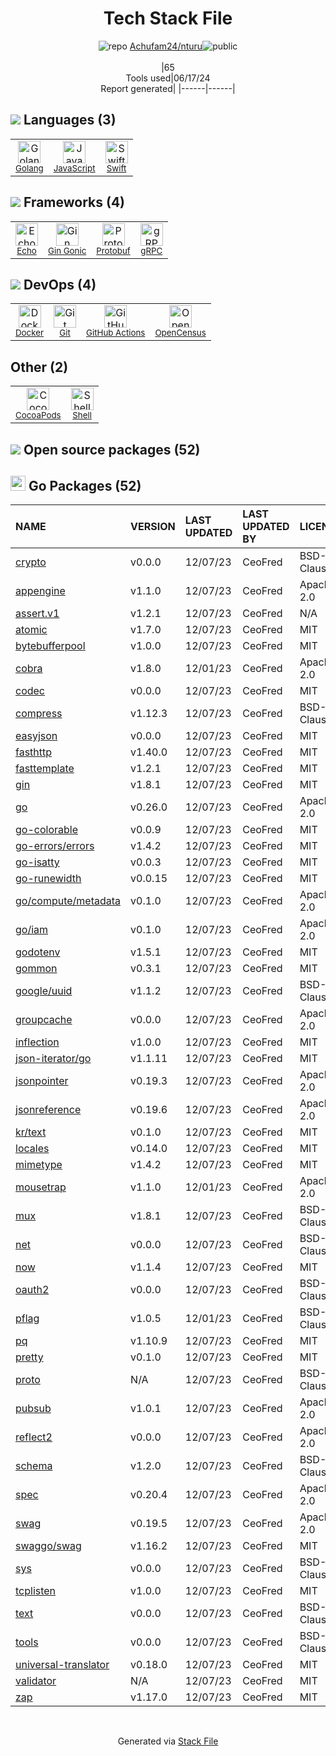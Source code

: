 <!--
&lt;--- Readme.md Snippet without images Start ---&gt;
## Tech Stack
Achufam24/nturu is built on the following main stack:

- [Golang](http://golang.org/) – Languages
- [JavaScript](https://developer.mozilla.org/en-US/docs/Web/JavaScript) – Languages
- [Swift](https://developer.apple.com/swift/) – Languages
- [Echo](https://echo.labstack.com) – Microframeworks (Backend)
- [Gin Gonic](https://gin-gonic.com/) – Frameworks (Full Stack)
- [Protobuf](https://developers.google.com/protocol-buffers/) – Serialization Frameworks
- [gRPC](https://grpc.io/) – Remote Procedure Call (RPC)
- [Docker](https://www.docker.com/) – Virtual Machine Platforms & Containers
- [GitHub Actions](https://github.com/features/actions) – Continuous Integration
- [OpenCensus](https://opencensus.io/) – Monitoring Tools
- [Shell](https://en.wikipedia.org/wiki/Shell_script) – Shells

Full tech stack [here](/techstack.md)

&lt;--- Readme.md Snippet without images End ---&gt;

&lt;--- Readme.md Snippet with images Start ---&gt;
## Tech Stack
Achufam24/nturu is built on the following main stack:

- <img width='25' height='25' src='https://img.stackshare.io/service/1005/O6AczwfV_400x400.png' alt='Golang'/> [Golang](http://golang.org/) – Languages
- <img width='25' height='25' src='https://img.stackshare.io/service/1209/javascript.jpeg' alt='JavaScript'/> [JavaScript](https://developer.mozilla.org/en-US/docs/Web/JavaScript) – Languages
- <img width='25' height='25' src='https://img.stackshare.io/service/1009/tuHsaI2U.png' alt='Swift'/> [Swift](https://developer.apple.com/swift/) – Languages
- <img width='25' height='25' src='https://img.stackshare.io/service/4996/9P0MlumU_400x400.jpg' alt='Echo'/> [Echo](https://echo.labstack.com) – Microframeworks (Backend)
- <img width='25' height='25' src='https://img.stackshare.io/service/4221/7894478.png' alt='Gin Gonic'/> [Gin Gonic](https://gin-gonic.com/) – Frameworks (Full Stack)
- <img width='25' height='25' src='https://img.stackshare.io/service/4393/ma2jqJKH_400x400.png' alt='Protobuf'/> [Protobuf](https://developers.google.com/protocol-buffers/) – Serialization Frameworks
- <img width='25' height='25' src='https://img.stackshare.io/service/4670/default_d811b0ac72205af84aca21f967594338580be913.png' alt='gRPC'/> [gRPC](https://grpc.io/) – Remote Procedure Call (RPC)
- <img width='25' height='25' src='https://img.stackshare.io/service/586/n4u37v9t_400x400.png' alt='Docker'/> [Docker](https://www.docker.com/) – Virtual Machine Platforms & Containers
- <img width='25' height='25' src='https://img.stackshare.io/service/11563/actions.png' alt='GitHub Actions'/> [GitHub Actions](https://github.com/features/actions) – Continuous Integration
- <img width='25' height='25' src='https://img.stackshare.io/service/10794/EpBd2Xrw_400x400.jpg' alt='OpenCensus'/> [OpenCensus](https://opencensus.io/) – Monitoring Tools
- <img width='25' height='25' src='https://img.stackshare.io/service/4631/default_c2062d40130562bdc836c13dbca02d318205a962.png' alt='Shell'/> [Shell](https://en.wikipedia.org/wiki/Shell_script) – Shells

Full tech stack [here](/techstack.md)

&lt;--- Readme.md Snippet with images End ---&gt;
-->
<div align="center">

# Tech Stack File
![](https://img.stackshare.io/repo.svg "repo") [Achufam24/nturu](https://github.com/Achufam24/nturu)![](https://img.stackshare.io/public_badge.svg "public")
<br/><br/>
|65<br/>Tools used|06/17/24 <br/>Report generated|
|------|------|
</div>

## <img src='https://img.stackshare.io/languages.svg'/> Languages (3)
<table><tr>
  <td align='center'>
  <img width='36' height='36' src='https://img.stackshare.io/service/1005/O6AczwfV_400x400.png' alt='Golang'>
  <br>
  <sub><a href="http://golang.org/">Golang</a></sub>
  <br>
  <sub></sub>
</td>

<td align='center'>
  <img width='36' height='36' src='https://img.stackshare.io/service/1209/javascript.jpeg' alt='JavaScript'>
  <br>
  <sub><a href="https://developer.mozilla.org/en-US/docs/Web/JavaScript">JavaScript</a></sub>
  <br>
  <sub></sub>
</td>

<td align='center'>
  <img width='36' height='36' src='https://img.stackshare.io/service/1009/tuHsaI2U.png' alt='Swift'>
  <br>
  <sub><a href="https://developer.apple.com/swift/">Swift</a></sub>
  <br>
  <sub></sub>
</td>

</tr>
</table>

## <img src='https://img.stackshare.io/frameworks.svg'/> Frameworks (4)
<table><tr>
  <td align='center'>
  <img width='36' height='36' src='https://img.stackshare.io/service/4996/9P0MlumU_400x400.jpg' alt='Echo'>
  <br>
  <sub><a href="https://echo.labstack.com">Echo</a></sub>
  <br>
  <sub></sub>
</td>

<td align='center'>
  <img width='36' height='36' src='https://img.stackshare.io/service/4221/7894478.png' alt='Gin Gonic'>
  <br>
  <sub><a href="https://gin-gonic.com/">Gin Gonic</a></sub>
  <br>
  <sub></sub>
</td>

<td align='center'>
  <img width='36' height='36' src='https://img.stackshare.io/service/4393/ma2jqJKH_400x400.png' alt='Protobuf'>
  <br>
  <sub><a href="https://developers.google.com/protocol-buffers/">Protobuf</a></sub>
  <br>
  <sub></sub>
</td>

<td align='center'>
  <img width='36' height='36' src='https://img.stackshare.io/service/4670/default_d811b0ac72205af84aca21f967594338580be913.png' alt='gRPC'>
  <br>
  <sub><a href="https://grpc.io/">gRPC</a></sub>
  <br>
  <sub></sub>
</td>

</tr>
</table>

## <img src='https://img.stackshare.io/devops.svg'/> DevOps (4)
<table><tr>
  <td align='center'>
  <img width='36' height='36' src='https://img.stackshare.io/service/586/n4u37v9t_400x400.png' alt='Docker'>
  <br>
  <sub><a href="https://www.docker.com/">Docker</a></sub>
  <br>
  <sub></sub>
</td>

<td align='center'>
  <img width='36' height='36' src='https://img.stackshare.io/service/1046/git.png' alt='Git'>
  <br>
  <sub><a href="http://git-scm.com/">Git</a></sub>
  <br>
  <sub></sub>
</td>

<td align='center'>
  <img width='36' height='36' src='https://img.stackshare.io/service/11563/actions.png' alt='GitHub Actions'>
  <br>
  <sub><a href="https://github.com/features/actions">GitHub Actions</a></sub>
  <br>
  <sub></sub>
</td>

<td align='center'>
  <img width='36' height='36' src='https://img.stackshare.io/service/10794/EpBd2Xrw_400x400.jpg' alt='OpenCensus'>
  <br>
  <sub><a href="https://opencensus.io/">OpenCensus</a></sub>
  <br>
  <sub></sub>
</td>

</tr>
</table>

## Other (2)
<table><tr>
  <td align='center'>
  <img width='36' height='36' src='https://img.stackshare.io/service/2426/e1cbdef9d4b11484049a033886578e54_400x400.png' alt='CocoaPods'>
  <br>
  <sub><a href="https://cocoapods.org/">CocoaPods</a></sub>
  <br>
  <sub></sub>
</td>

<td align='center'>
  <img width='36' height='36' src='https://img.stackshare.io/service/4631/default_c2062d40130562bdc836c13dbca02d318205a962.png' alt='Shell'>
  <br>
  <sub><a href="https://en.wikipedia.org/wiki/Shell_script">Shell</a></sub>
  <br>
  <sub></sub>
</td>

</tr>
</table>


## <img src='https://img.stackshare.io/group.svg' /> Open source packages (52)</h2>

## <img width='24' height='24' src='https://img.stackshare.io/service/21112/default_1346bbda8fe03e4dce5601323a3ca47a10c1ae36.png'/> Go Packages (52)

|NAME|VERSION|LAST UPDATED|LAST UPDATED BY|LICENSE|VULNERABILITIES|
|:------|:------|:------|:------|:------|:------|
|[crypto](https://pkg.go.dev/golang.org/x/crypto)|v0.0.0|12/07/23|CeoFred |BSD-3-Clause|[CVE-2020-9283](https://github.com/advisories/GHSA-ffhg-7mh4-33c4) (Moderate)|
|[appengine](https://pkg.go.dev/google.golang.org/appengine)|v1.1.0|12/07/23|CeoFred |Apache-2.0|N/A|
|[assert.v1](https://pkg.go.dev/gopkg.in/go-playground/assert.v1)|v1.2.1|12/07/23|CeoFred |N/A|N/A|
|[atomic](https://pkg.go.dev/go.uber.org/atomic)|v1.7.0|12/07/23|CeoFred |MIT|N/A|
|[bytebufferpool](https://pkg.go.dev/github.com/valyala/bytebufferpool)|v1.0.0|12/07/23|CeoFred |MIT|N/A|
|[cobra](https://pkg.go.dev/github.com/spf13/cobra)|v1.8.0|12/01/23|CeoFred |Apache-2.0|N/A|
|[codec](https://pkg.go.dev/github.com/ugorji/go/codec)|v0.0.0|12/07/23|CeoFred |MIT|N/A|
|[compress](https://pkg.go.dev/github.com/klauspost/compress)|v1.12.3|12/07/23|CeoFred |BSD-3-Clause|N/A|
|[easyjson](https://pkg.go.dev/github.com/mailru/easyjson)|v0.0.0|12/07/23|CeoFred |MIT|N/A|
|[fasthttp](https://pkg.go.dev/github.com/valyala/fasthttp)|v1.40.0|12/07/23|CeoFred |MIT|N/A|
|[fasttemplate](https://pkg.go.dev/github.com/valyala/fasttemplate)|v1.2.1|12/07/23|CeoFred |MIT|N/A|
|[gin](https://pkg.go.dev/github.com/gin-gonic/gin)|v1.8.1|12/07/23|CeoFred |MIT|N/A|
|[go](https://pkg.go.dev/cloud.google.com/go)|v0.26.0|12/07/23|CeoFred |Apache-2.0|N/A|
|[go-colorable](https://pkg.go.dev/github.com/mattn/go-colorable)|v0.0.9|12/07/23|CeoFred |MIT|N/A|
|[go-errors/errors](https://pkg.go.dev/github.com/go-errors/errors)|v1.4.2|12/07/23|CeoFred |MIT|N/A|
|[go-isatty](https://pkg.go.dev/github.com/mattn/go-isatty)|v0.0.3|12/07/23|CeoFred |MIT|N/A|
|[go-runewidth](https://pkg.go.dev/github.com/mattn/go-runewidth)|v0.0.15|12/07/23|CeoFred |MIT|N/A|
|[go/compute/metadata](https://pkg.go.dev/cloud.google.com/go/compute/metadata)|v0.1.0|12/07/23|CeoFred |Apache-2.0|N/A|
|[go/iam](https://pkg.go.dev/cloud.google.com/go/iam)|v0.1.0|12/07/23|CeoFred |Apache-2.0|N/A|
|[godotenv](https://pkg.go.dev/github.com/joho/godotenv)|v1.5.1|12/07/23|CeoFred |MIT|N/A|
|[gommon](https://pkg.go.dev/github.com/labstack/gommon)|v0.3.1|12/07/23|CeoFred |MIT|N/A|
|[google/uuid](https://pkg.go.dev/github.com/google/uuid)|v1.1.2|12/07/23|CeoFred |BSD-3-Clause|N/A|
|[groupcache](https://pkg.go.dev/github.com/golang/groupcache)|v0.0.0|12/07/23|CeoFred |Apache-2.0|N/A|
|[inflection](https://pkg.go.dev/github.com/jinzhu/inflection)|v1.0.0|12/07/23|CeoFred |MIT|N/A|
|[json-iterator/go](https://pkg.go.dev/github.com/json-iterator/go)|v1.1.11|12/07/23|CeoFred |MIT|N/A|
|[jsonpointer](https://pkg.go.dev/github.com/go-openapi/jsonpointer)|v0.19.3|12/07/23|CeoFred |Apache-2.0|N/A|
|[jsonreference](https://pkg.go.dev/github.com/go-openapi/jsonreference)|v0.19.6|12/07/23|CeoFred |Apache-2.0|N/A|
|[kr/text](https://pkg.go.dev/github.com/kr/text)|v0.1.0|12/07/23|CeoFred |MIT|N/A|
|[locales](https://pkg.go.dev/github.com/go-playground/locales)|v0.14.0|12/07/23|CeoFred |MIT|N/A|
|[mimetype](https://pkg.go.dev/github.com/gabriel-vasile/mimetype)|v1.4.2|12/07/23|CeoFred |MIT|N/A|
|[mousetrap](https://pkg.go.dev/github.com/inconshreveable/mousetrap)|v1.1.0|12/01/23|CeoFred |Apache-2.0|N/A|
|[mux](https://pkg.go.dev/github.com/gorilla/mux)|v1.8.1|12/07/23|CeoFred |BSD-3-Clause|N/A|
|[net](https://pkg.go.dev/golang.org/x/net)|v0.0.0|12/07/23|CeoFred |BSD-3-Clause|N/A|
|[now](https://pkg.go.dev/github.com/jinzhu/now)|v1.1.4|12/07/23|CeoFred |MIT|N/A|
|[oauth2](https://pkg.go.dev/golang.org/x/oauth2)|v0.0.0|12/07/23|CeoFred |BSD-3-Clause|N/A|
|[pflag](https://pkg.go.dev/github.com/spf13/pflag)|v1.0.5|12/01/23|CeoFred |BSD-3-Clause|N/A|
|[pq](https://pkg.go.dev/github.com/lib/pq)|v1.10.9|12/07/23|CeoFred |MIT|N/A|
|[pretty](https://pkg.go.dev/github.com/kr/pretty)|v0.1.0|12/07/23|CeoFred |MIT|N/A|
|[proto](https://pkg.go.dev/github.com/golang/protobuf/proto)|N/A|12/07/23|CeoFred |BSD-3-Clause|N/A|
|[pubsub](https://pkg.go.dev/cloud.google.com/go/pubsub)|v1.0.1|12/07/23|CeoFred |Apache-2.0|N/A|
|[reflect2](https://pkg.go.dev/github.com/modern-go/reflect2)|v0.0.0|12/07/23|CeoFred |Apache-2.0|N/A|
|[schema](https://pkg.go.dev/github.com/gorilla/schema)|v1.2.0|12/07/23|CeoFred |BSD-3-Clause|N/A|
|[spec](https://pkg.go.dev/github.com/go-openapi/spec)|v0.20.4|12/07/23|CeoFred |Apache-2.0|N/A|
|[swag](https://pkg.go.dev/github.com/go-openapi/swag)|v0.19.5|12/07/23|CeoFred |Apache-2.0|N/A|
|[swaggo/swag](https://pkg.go.dev/github.com/swaggo/swag)|v1.16.2|12/07/23|CeoFred |MIT|N/A|
|[sys](https://pkg.go.dev/golang.org/x/sys)|v0.0.0|12/07/23|CeoFred |BSD-3-Clause|N/A|
|[tcplisten](https://pkg.go.dev/github.com/valyala/tcplisten)|v1.0.0|12/07/23|CeoFred |MIT|N/A|
|[text](https://pkg.go.dev/golang.org/x/text)|v0.0.0|12/07/23|CeoFred |BSD-3-Clause|N/A|
|[tools](https://pkg.go.dev/golang.org/x/tools)|v0.0.0|12/07/23|CeoFred |BSD-3-Clause|N/A|
|[universal-translator](https://pkg.go.dev/github.com/go-playground/universal-translator)|v0.18.0|12/07/23|CeoFred |MIT|N/A|
|[validator](https://pkg.go.dev/github.com/go-playground/validator)|N/A|12/07/23|CeoFred |MIT|N/A|
|[zap](https://pkg.go.dev/go.uber.org/zap)|v1.17.0|12/07/23|CeoFred |MIT|N/A|

<br/>
<div align='center'>

Generated via [Stack File](https://github.com/marketplace/stack-file)
